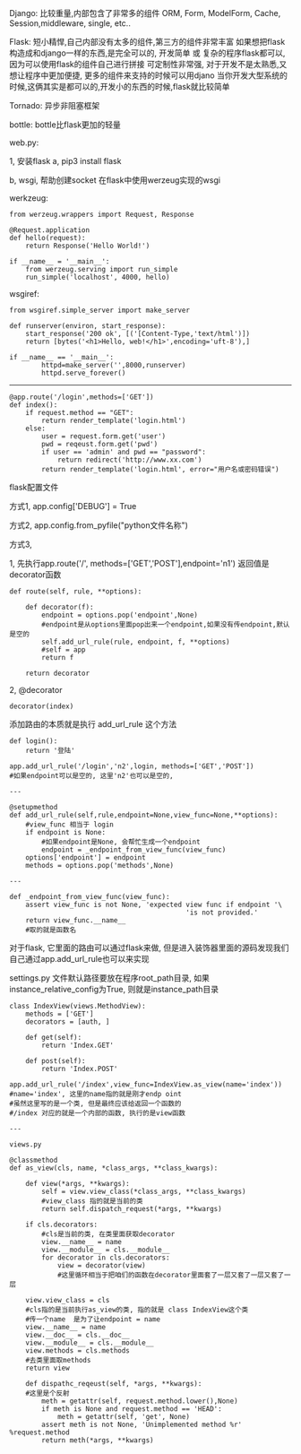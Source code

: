 Django:
比较重量,内部包含了非常多的组件
ORM, Form, ModelForm, Cache, Session,middleware, single, etc..

Flask: 
短小精悍,自己内部没有太多的组件,第三方的组件非常丰富
如果想把flask构造成和django一样的东西,是完全可以的,
开发简单 或 复杂的程序flask都可以, 因为可以使用flask的组件自己进行拼接
可定制性非常强, 对于开发不是太熟悉,又想让程序中更加便捷, 更多的组件来支持的时候可以用djano
当你开发大型系统的时候,这俩其实是都可以的,开发小的东西的时候,flask就比较简单

Tornado:
异步非阻塞框架

bottle:
bottle比flask更加的轻量

web.py:



1, 安装flask
a,
pip3 install flask

b,
wsgi, 帮助创建socket
在flask中使用werzeug实现的wsgi

werkzeug:

    from werzeug.wrappers import Request, Response
    	
    @Request.application
    def hello(request):
    	return Response('Hello World!')
    
    if __name__ = '__main__':
    	from werzeug.serving import run_simple
    	run_simple('localhost', 4000, hello)

wsgiref:
	
	from wsgiref.simple_server import make_server

	def runserver(environ, start_response):
		start_response('200 ok', [('[Content-Type,'text/html')])
		return [bytes('<h1>Hello, web!</h1>',encoding='uft-8'),]

	if __name__ == '__main__':
			httpd=make_server('',8000,runserver)
			httpd.serve_forever()

---

    @app.route('/login',methods=['GET'])
    def index():
    	if request.method == "GET":
    		return render_template('login.html')
    	else:
    		user = request.form.get('user')
    		pwd = reqeust.form.get('pwd')
    		if user == 'admin' and pwd == "password":
    			return redirect('http://www.xx.com')
    		return render_template('login.html', error="用户名或密码错误")
    			 

flask配置文件

方式1, 
app.config['DEBUG'] = True

方式2,
app.config.from_pyfile("python文件名称")

方式3,



1, 先执行app.route('/', methods=['GET','POST'],endpoint='n1') 返回值是 decorator函数

	def route(self, rule, **options):

		def decorator(f):
			endpoint = options.pop('endpoint',None)
			#endpoint是从options里面pop出来一个endpoint,如果没有传endpoint,默认是空的
			self.add_url_rule(rule, endpoint, f, **options)
			#self = app
			return f

		return decorator

2, @decorator

	decorator(index)

添加路由的本质就是执行 add_url_rule 这个方法

	
	def login():
		return '登陆'
	
	app.add_url_rule('/login','n2',login, methods=['GET','POST'])
	#如果endpoint可以是空的, 这里'n2'也可以是空的, 

	---
	
	@setupmethod
	def add_url_rule(self,rule,endpoint=None,view_func=None,**options):
		#view_func 相当于 login
		if endpoint is None:
			#如果endpoint是None, 会帮忙生成一个endpoint
			endpoint = _endpoint_from_view_func(view_func)
		options['endpoint'] = endpoint
		methods = options.pop('methods',None)

	---

	def _endpoint_from_view_func(view_func):
		assert view_func is not None, 'expected view func if endpoint '\
												'is not provided.'
		return view_func.__name__
		#取的就是函数名

对于flask, 它里面的路由可以通过flask来做, 但是进入装饰器里面的源码发现我们自己通过app.add_url_rule也可以来实现

settings.py 文件默认路径要放在程序root_path目录, 如果instance_relative_config为True, 则就是instance_path目录


	class IndexView(views.MethodView):
		methods = ['GET']
		decorators = [auth, ]
		
		def get(self):
			return 'Index.GET'

		def post(self):
			return 'Index.POST'

	app.add_url_rule('/index',view_func=IndexView.as_view(name='index'))
	#name='index', 这里的name指的就是刚才endp oint
	#虽然这里写的是一个类, 但是最终应该给返回一个函数的
	#/index 对应的就是一个内部的函数, 执行的是view函数
	
	---
	
	views.py
	
	@classmethod
	def as_view(cls, name, *class_args, **class_kwargs):
	
		def view(*args, **kwargs):
			self = view.view_class(*class_args, **class_kwargs)
			#view_class 指的就是当前的类
			return self.dispatch_request(*args, **kwargs)
		
		if cls.decorators:
			#cls是当前的类, 在类里面获取decorator
			view.__name__ = name
			view.__module__ = cls.__module__
			for decorator in cls.decorators:
				view = decorator(view)
				#这里循环相当于把咱们的函数在decorator里面套了一层又套了一层又套了一层
	
		view.view_class = cls
		#cls指的是当前执行as_view的类, 指的就是 class IndexView这个类
		#传一个name  是为了让endpoint = name
		view.__name__ = name
		view.__doc__ = cls.__doc__
		view.__module__ = cls.__module__
		view.methods = cls.methods
		#去类里面取methods
		return view

		def dispathc_reqeust(self, *args, **kwargs): 
		#这里是个反射
			meth = getattr(self, request.method.lower(),None)
			if meth is None and request.method == 'HEAD':
				meth = getattr(self, 'get', None)
			assert meth is not None, 'Unimplemented method %r' %request.method
			return meth(*args, **kwargs)
